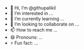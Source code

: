- 👋 Hi, I’m @githupalikil
- 👀 I’m interested in ...
- 🌱 I’m currently learning ...
- 💞️ I’m looking to collaborate on ...
- 📫 How to reach me ...
- 😄 Pronouns: ...
- ⚡ Fun fact: ...

<!---
githupalikil/githupalikil is a ✨ special ✨ repository because its `README.md` (this file) appears on your GitHub profile.
You can click the Preview link to take a look at your changes.
--->
